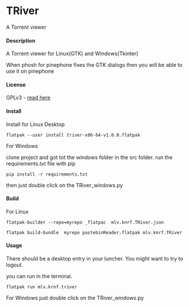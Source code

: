 # TRiver
A Torrent viewer

#### Description

A Torrent viewer for Linux(GTK) and Windows(Tkinter)

When phosh for pinephone fixes the GTK dialogs then you will be able to use it on pinephone

#### License
GPLv3 - [read here](https://github.com/Frankmau5/TRiver/blob/main/LICENSE)

#### Install

Install for Linux Desktop

`flatpak --user install triver-x86-64-v1.0.0.flatpak`

For Windows

clone project and got tot the windows folder in the src folder.
run the requirements.txt file with pip

`pip install -r requirements.txt`

then just double click on the TRiver_windows.py
#### Build

For Linux 

`flatpak-builder --repo=myrepo _flatpac  mlv.knrf.TRiver.json`

`flatpak build-bundle  myrepo pastebinReader.flatpak mlv.knrf.TRiver`

#### Usage

There should be a desktop entry in your luncher. You might want to try to logout.

you can run in the terminal.

`flatpak run mlv.krnf.triver` 


For Windows 
just double click on the TRiver_windows.py  
